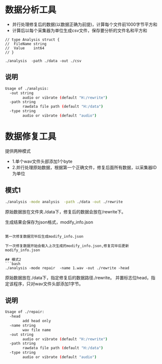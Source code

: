 # 数据分析工具

- 并行处理修复后的数据(以数据正确为前提)，计算每个文件前1000字节平方和
- 计算后以每个采集器为单位生成csv文件，保存要分析的文件名和平方和

```golang
// type Analysis struct {
// 	FileName string
// 	Value    int64
// }

./analysis  -path ./data -out ./csv
```


## 说明
```bash
Usage of ./analysis:
  -out string
        audio or vibrate (default "H:/rewrite")
  -path string
        rawdata file path (default "H:/data")
  -type string
        audio or vibrate (default "audio")
```

# 数据修复工具

提供两种模式
- 1.单个wav文件头部添加1个byte
- 2.并行处理原始数据，根据第一个正确文件，修复后面所有数据，以采集器ID为单位

## 模式1
```bash
./analysis -mode analysis  -path ./data -out ./rewrite
```

原始数据放在文件夹./data下，修复后的数据会放在/rewrite下。

生成结果会保存为json格式，modify_info.json

```

第一次修复数据完毕后生成modify_info.json

下一次修复数据开始会载入上次生成的modify_info.json,修复完毕后更新modify_info.json

## 模式2
```bash
./analysis -mode repair  -name 1.wav -out ./rewrite -head
```

原始数据放在./data下，指定修复后的数据路径./rewrite。 并置标志位head，指定该程序，只对wav文件头部添加1字节。

## 说明
```bash
Usage of ./repair:
  -head
        add head only
  -name string
        wav file name
  -out string
        audio or vibrate (default "H:/rewrite")
  -path string
        rawdata file path (default "H:/data")
  -type string
        audio or vibrate (default "audio")
```
